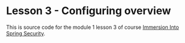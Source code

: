 Lesson 3 - Configuring overview
====

This is source code for the module 1 lesson 3 of course [Immersion Into Spring Security](https://gettis.io/immersion-into-spring-security).